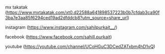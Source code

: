 mx takatak
(https://www.mxtakatak.com/xt0.d22588a641898537223b0b7cfdab3ca90f3ba7e3aa85f6294ced19ad2dfddcb8?utm_source=share_url)

instagram
(https://www.instagram.com/sahilpurkait__/)

facebook
(https://www.facebook.com/sahill.purkait)

youtube
(https://youtube.com/channel/UCoHGuC3DCedZATxbm4hD1vQ)